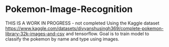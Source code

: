 # Pokemon-Image-Recognition
THIS IS A WORK IN PROGRESS - not completed
Using the Kaggle dataset <https://www.kaggle.com/datasets/divyanshusingh369/complete-pokemon-library-32k-images-and-csv> and tensorflow. 
Goal is to train model to classify the pokemon by name and type using images. 

